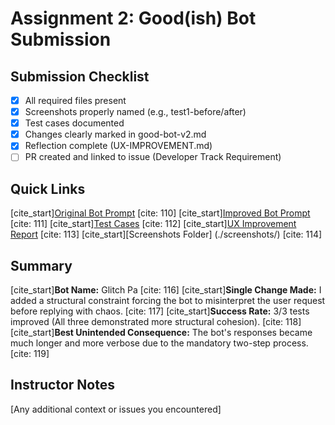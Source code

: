 # Assignment 2: Good(ish) Bot Submission

## Submission Checklist
- [x] All required files present
- [x] Screenshots properly named (e.g., test1-before/after)
- [x] Test cases documented
- [x] Changes clearly marked in good-bot-v2.md
- [x] Reflection complete (UX-IMPROVEMENT.md)
- [ ] PR created and linked to issue (Developer Track Requirement)

## Quick Links
[cite_start][Original Bot Prompt](./bad-bot-v1.md) [cite: 110]
[cite_start][Improved Bot Prompt](./good-bot-v2.md) [cite: 111]
[cite_start][Test Cases](./test-cases.md) [cite: 112]
[cite_start][UX Improvement Report](./UX-IMPROVEMENT.md) [cite: 113]
[cite_start][Screenshots Folder] (./screenshots/) [cite: 114]

## Summary
[cite_start]**Bot Name:** Glitch Pa [cite: 116]
[cite_start]**Single Change Made:** I added a structural constraint forcing the bot to misinterpret the user request before replying with chaos. [cite: 117]
[cite_start]**Success Rate:** $3/3$ tests improved (All three demonstrated more structural cohesion). [cite: 118]
[cite_start]**Best Unintended Consequence:** The bot's responses became much longer and more verbose due to the mandatory two-step process. [cite: 119]

## Instructor Notes
[Any additional context or issues you encountered]
